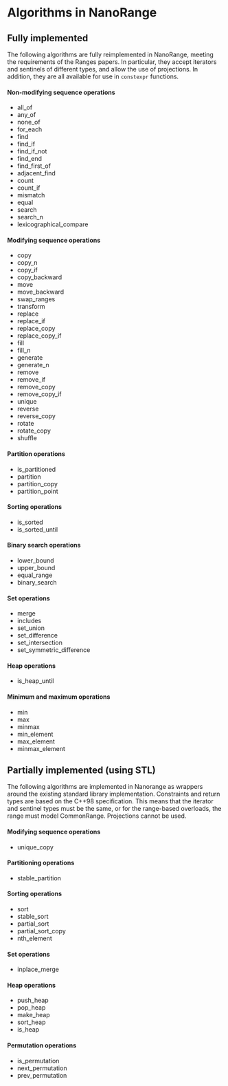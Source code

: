 # Algorithms in NanoRange #

## Fully implemented ##

The following algorithms are fully reimplemented in NanoRange,
meeting the requirements of the Ranges papers. In particular, they accept
iterators and sentinels of different types, and allow the use of projections.
In addition, they are all available for use in `constexpr` functions.

#### Non-modifying sequence operations ####

* all_of
* any_of
* none_of
* for_each
* find
* find_if
* find_if_not
* find_end
* find_first_of
* adjacent_find
* count
* count_if
* mismatch
* equal
* search
* search_n
* lexicographical_compare

#### Modifying sequence operations ####

* copy
* copy_n
* copy_if
* copy_backward
* move
* move_backward
* swap_ranges
* transform
* replace
* replace_if
* replace_copy
* replace_copy_if
* fill
* fill_n
* generate
* generate_n
* remove
* remove_if
* remove_copy
* remove_copy_if
* unique
* reverse
* reverse_copy
* rotate
* rotate_copy
* shuffle

#### Partition operations ####

* is_partitioned
* partition
* partition_copy
* partition_point

#### Sorting operations ####

* is_sorted
* is_sorted_until

#### Binary search operations ####

* lower_bound
* upper_bound
* equal_range
* binary_search

#### Set operations ####

* merge
* includes
* set_union
* set_difference
* set_intersection
* set_symmetric_difference

#### Heap operations ####

* is_heap_until

#### Minimum and maximum operations ####

* min
* max
* minmax
* min_element
* max_element
* minmax_element

## Partially implemented (using STL) ##

The following algorithms are implemented in Nanorange as wrappers around the
existing standard library implementation. Constraints and return types are based
on the C++98 specification. This means that the iterator and sentinel types
must be the same, or for the range-based overloads, the range must model
CommonRange. Projections cannot be used.

#### Modifying sequence operations ####

* unique_copy

#### Partitioning operations ####

* stable_partition

#### Sorting operations ####

* sort
* stable_sort
* partial_sort
* partial_sort_copy
* nth_element

#### Set operations ####

* inplace_merge

#### Heap operations ####

* push_heap
* pop_heap
* make_heap
* sort_heap
* is_heap

#### Permutation operations ####

* is_permutation
* next_permutation
* prev_permutation

